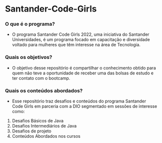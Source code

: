 # Santander-Code-Girls

### O que é o programa?
* O programa Santander Code Girls 2022, uma iniciativa do Santander Universidades, é um programa focado em capacitação e diversidade voltado para mulheres que têm interesse na área de Tecnologia.

### Quais os objetivos?
* O objetivo desse repositório é compartilhar o conhecimento obtido para quem não teve a oportunidade de receber uma das bolsas de estudo e ter contato com o bootcamp.

### Quais os conteúdos abordados?
* Esse repositório traz desafios e conteúdos do programa Santander Code Girls em parceria com a DIO segmentado em sessões de interesse como:
1.	Desafios Básicos de Java
2.	Desafios Intermediários de Java
3.	Desafios de projeto
4.	Conteúdos Abordados nos cursos

